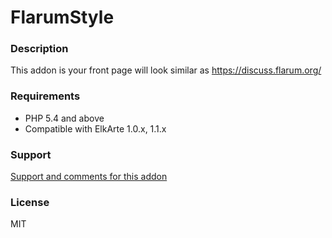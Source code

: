 # FlarumStyle

### Description
This addon is your front page will look similar as https://discuss.flarum.org/

### Requirements
  - PHP 5.4 and above
  - Compatible with ElkArte 1.0.x, 1.1.x

### Support
[Support and comments for this addon](http://www.elkarte.net/community/index.php?topic=4010.0)

### License
MIT